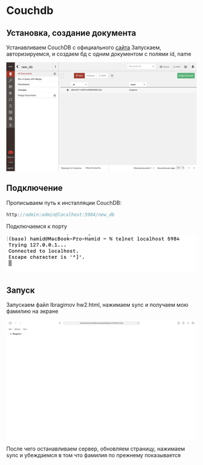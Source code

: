 # Couchdb

## Установка, создание документа

Устанавливаем CouchDB с официального [сайта](https://couchdb.apache.org)
Запускаем, авторизируемся, и создаем бд с одним документом с полями id, name

![](c1.png)

## Подключение

Прописываем путь к инсталляции CouchDB: 

```javascript
http://admin:admin@localhost:5984/new_db
```

Подключаемся к порту

![](c2.png)

## Запуск

Запускаем файл Ibragimov hw2.html, нажимаем sync и получаем мою фамилию на экране

![](c3.png)

После чего останавливаем сервер, обновляем страницу, нажимаем sync и убеждаемся в том что фамилия по прежнему показывается
